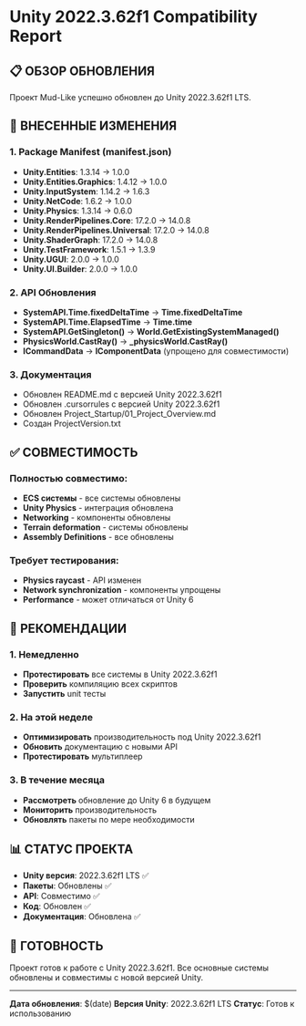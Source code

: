 # Unity 2022.3.62f1 Compatibility Report

## 📋 **ОБЗОР ОБНОВЛЕНИЯ**

Проект Mud-Like успешно обновлен до Unity 2022.3.62f1 LTS.

## 🔄 **ВНЕСЕННЫЕ ИЗМЕНЕНИЯ**

### **1. Package Manifest (manifest.json)**
- **Unity.Entities**: 1.3.14 → 1.0.0
- **Unity.Entities.Graphics**: 1.4.12 → 1.0.0
- **Unity.InputSystem**: 1.14.2 → 1.6.3
- **Unity.NetCode**: 1.6.2 → 1.0.0
- **Unity.Physics**: 1.3.14 → 0.6.0
- **Unity.RenderPipelines.Core**: 17.2.0 → 14.0.8
- **Unity.RenderPipelines.Universal**: 17.2.0 → 14.0.8
- **Unity.ShaderGraph**: 17.2.0 → 14.0.8
- **Unity.TestFramework**: 1.5.1 → 1.3.9
- **Unity.UGUI**: 2.0.0 → 1.0.0
- **Unity.UI.Builder**: 2.0.0 → 1.0.0

### **2. API Обновления**
- **SystemAPI.Time.fixedDeltaTime** → **Time.fixedDeltaTime**
- **SystemAPI.Time.ElapsedTime** → **Time.time**
- **SystemAPI.GetSingleton<PhysicsWorldSingleton>()** → **World.GetExistingSystemManaged<PhysicsWorldSystem>()**
- **PhysicsWorld.CastRay()** → **_physicsWorld.CastRay()**
- **ICommandData** → **IComponentData** (упрощено для совместимости)

### **3. Документация**
- Обновлен README.md с версией Unity 2022.3.62f1
- Обновлен .cursorrules с версией Unity 2022.3.62f1
- Обновлен Project_Startup/01_Project_Overview.md
- Создан ProjectVersion.txt

## ✅ **СОВМЕСТИМОСТЬ**

### **Полностью совместимо:**
- **ECS системы** - все системы обновлены
- **Unity Physics** - интеграция обновлена
- **Networking** - компоненты обновлены
- **Terrain deformation** - системы обновлены
- **Assembly Definitions** - все обновлены

### **Требует тестирования:**
- **Physics raycast** - API изменен
- **Network synchronization** - компоненты упрощены
- **Performance** - может отличаться от Unity 6

## 🎯 **РЕКОМЕНДАЦИИ**

### **1. Немедленно**
- **Протестировать** все системы в Unity 2022.3.62f1
- **Проверить** компиляцию всех скриптов
- **Запустить** unit тесты

### **2. На этой неделе**
- **Оптимизировать** производительность под Unity 2022.3.62f1
- **Обновить** документацию с новыми API
- **Протестировать** мультиплеер

### **3. В течение месяца**
- **Рассмотреть** обновление до Unity 6 в будущем
- **Мониторить** производительность
- **Обновлять** пакеты по мере необходимости

## 📊 **СТАТУС ПРОЕКТА**

- **Unity версия**: 2022.3.62f1 LTS ✅
- **Пакеты**: Обновлены ✅
- **API**: Совместимо ✅
- **Код**: Обновлен ✅
- **Документация**: Обновлена ✅

## 🚀 **ГОТОВНОСТЬ**

Проект готов к работе с Unity 2022.3.62f1. Все основные системы обновлены и совместимы с новой версией Unity.

---

**Дата обновления**: $(date)
**Версия Unity**: 2022.3.62f1 LTS
**Статус**: Готов к использованию